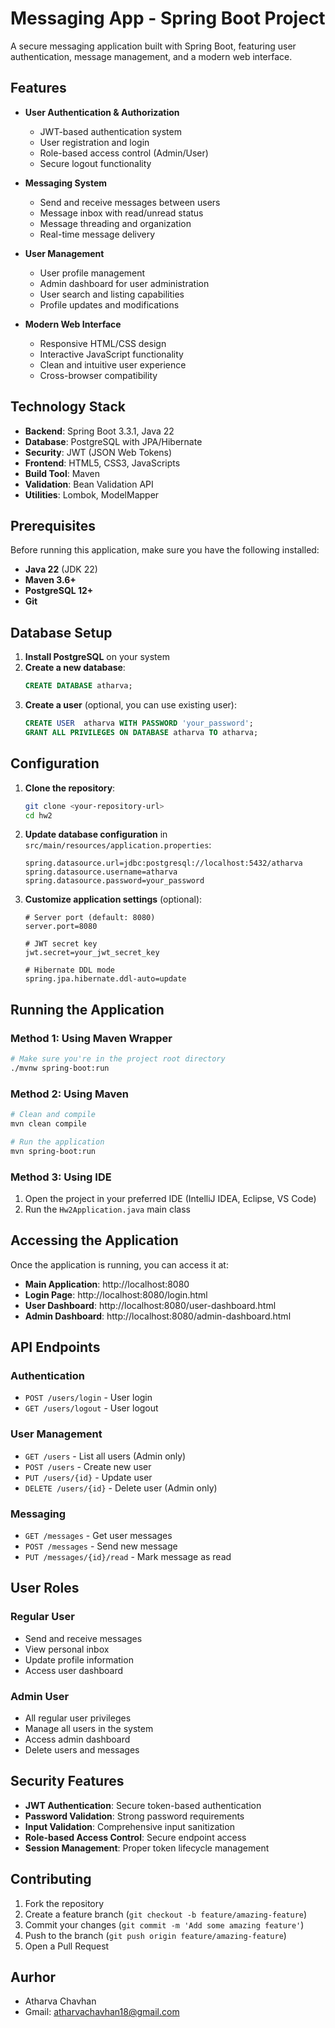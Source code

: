 # Messaging App - Spring Boot Project

A secure messaging application built with Spring Boot, featuring user authentication, message management, and a modern web interface.

##  Features

- **User Authentication & Authorization**
  - JWT-based authentication system
  - User registration and login
  - Role-based access control (Admin/User)
  - Secure logout functionality

- **Messaging System**
  - Send and receive messages between users
  - Message inbox with read/unread status
  - Message threading and organization
  - Real-time message delivery

- **User Management**
  - User profile management
  - Admin dashboard for user administration
  - User search and listing capabilities
  - Profile updates and modifications

- **Modern Web Interface**
  - Responsive HTML/CSS design
  - Interactive JavaScript functionality
  - Clean and intuitive user experience
  - Cross-browser compatibility

##  Technology Stack

- **Backend**: Spring Boot 3.3.1, Java 22
- **Database**: PostgreSQL with JPA/Hibernate
- **Security**: JWT (JSON Web Tokens)
- **Frontend**: HTML5, CSS3, JavaScripts
- **Build Tool**: Maven
- **Validation**: Bean Validation API
- **Utilities**: Lombok, ModelMapper

##  Prerequisites

Before running this application, make sure you have the following installed:

- **Java 22** (JDK 22)
- **Maven 3.6+**
- **PostgreSQL 12+**
- **Git**

##  Database Setup

1. **Install PostgreSQL** on your system
2. **Create a new database**:
   ```sql
   CREATE DATABASE atharva;
   ```
3. **Create a user** (optional, you can use existing user):
   ```sql
   CREATE USER  atharva WITH PASSWORD 'your_password';
   GRANT ALL PRIVILEGES ON DATABASE atharva TO atharva;
   ```

##  Configuration

1. **Clone the repository**:
   ```bash
   git clone <your-repository-url>
   cd hw2
   ```

2. **Update database configuration** in `src/main/resources/application.properties`:
   ```properties
   spring.datasource.url=jdbc:postgresql://localhost:5432/atharva
   spring.datasource.username=atharva
   spring.datasource.password=your_password
   ```

3. **Customize application settings** (optional):
   ```properties
   # Server port (default: 8080)
   server.port=8080
   
   # JWT secret key
   jwt.secret=your_jwt_secret_key
   
   # Hibernate DDL mode
   spring.jpa.hibernate.ddl-auto=update
   ```

##  Running the Application

### Method 1: Using Maven Wrapper
```bash
# Make sure you're in the project root directory
./mvnw spring-boot:run
```

### Method 2: Using Maven
```bash
# Clean and compile
mvn clean compile

# Run the application
mvn spring-boot:run
```

### Method 3: Using IDE
1. Open the project in your preferred IDE (IntelliJ IDEA, Eclipse, VS Code)
2. Run the `Hw2Application.java` main class

##  Accessing the Application

Once the application is running, you can access it at:

- **Main Application**: http://localhost:8080
- **Login Page**: http://localhost:8080/login.html
- **User Dashboard**: http://localhost:8080/user-dashboard.html
- **Admin Dashboard**: http://localhost:8080/admin-dashboard.html

##  API Endpoints

### Authentication
- `POST /users/login` - User login
- `GET /users/logout` - User logout

### User Management
- `GET /users` - List all users (Admin only)
- `POST /users` - Create new user
- `PUT /users/{id}` - Update user
- `DELETE /users/{id}` - Delete user (Admin only)

### Messaging
- `GET /messages` - Get user messages
- `POST /messages` - Send new message
- `PUT /messages/{id}/read` - Mark message as read

##  User Roles

### Regular User
- Send and receive messages
- View personal inbox
- Update profile information
- Access user dashboard

### Admin User
- All regular user privileges
- Manage all users in the system
- Access admin dashboard
- Delete users and messages

##  Security Features

- **JWT Authentication**: Secure token-based authentication
- **Password Validation**: Strong password requirements
- **Input Validation**: Comprehensive input sanitization
- **Role-based Access Control**: Secure endpoint access
- **Session Management**: Proper token lifecycle management

##  Contributing

1. Fork the repository
2. Create a feature branch (`git checkout -b feature/amazing-feature`)
3. Commit your changes (`git commit -m 'Add some amazing feature'`)
4. Push to the branch (`git push origin feature/amazing-feature`)
5. Open a Pull Request

## Aurhor
- Atharva Chavhan
- Gmail: atharvachavhan18@gmail.com
